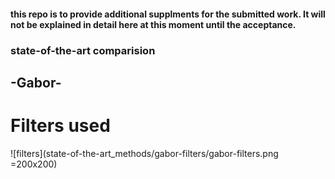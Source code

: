 #### this repo is to provide additional supplments for the submitted work. It will not be explained in detail here at this moment until the acceptance.

### state-of-the-art comparision
## -Gabor-
# Filters used 
![filters](state-of-the-art_methods/gabor-filters/gabor-filters.png =200x200)

